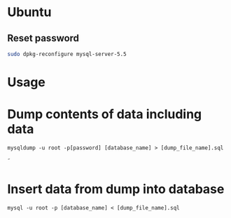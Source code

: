 # Ubuntu

## Reset password

``` bash
sudo dpkg-reconfigure mysql-server-5.5
```

# Usage

# Dump contents of data including data

```
mysqldump -u root -p[password] [database_name] > [dump_file_name].sql
```
˜
# Insert data from dump into database
```
mysql -u root -p [database_name] < [dump_file_name].sql
```